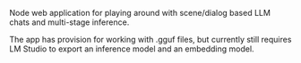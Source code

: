
Node web application for playing around with scene/dialog based
LLM chats and multi-stage inference.

The app has provision for working with .gguf files, but currently
still requires LM Studio to export an inference model and an embedding model.
